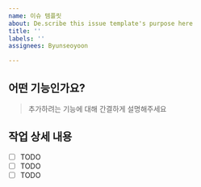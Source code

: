 ```yaml
---
name: 이슈 템플릿
about: De.scribe this issue template's purpose here
title: ''
labels: ''
assignees: Byunseoyoon

---
```


## 어떤 기능인가요?

> 추가하려는 기능에 대해 간결하게 설명해주세요

## 작업 상세 내용

- [ ] TODO
- [ ] TODO
- [ ] TODO
